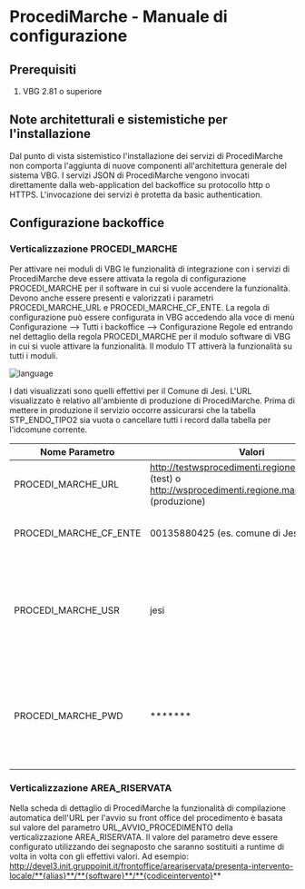# ProcediMarche - Manuale di configurazione

## Prerequisiti
1. VBG 2.81 o superiore

## Note architetturali e sistemistiche per l'installazione
Dal punto di vista sistemistico l'installazione dei servizi di ProcediMarche non comporta l'aggiunta di nuove componenti all'architettura generale del sistema VBG.
I servizi JSON di ProcediMarche vengono invocati direttamente dalla web-application del backoffice su protocollo http o HTTPS. L'invocazione dei servizi è protetta da basic authentication.

## Configurazione backoffice

### Verticalizzazione PROCEDI_MARCHE
Per attivare nei moduli di VBG le funzionalità di integrazione con i servizi di ProcediMarche deve essere attivata la regola di configurazione PROCEDI_MARCHE per il software in cui si vuole accendere la funzionalità. Devono anche essere presenti e valorizzati i parametri PROCEDI_MARCHE_URL e PROCEDI_MARCHE_CF_ENTE.
La regola di configurazione può essere configurata in VBG accedendo alla voce di menù 
Configurazione --> Tutti i backoffice --> Configurazione Regole ed entrando nel dettaglio della regola PROCEDI_MARCHE per il modulo software di VBG in cui si vuole attivare la funzionalità. Il modulo TT attiverà la funzionalità su tutti i moduli.

![language](/configurazione/procedimarche/immagini/cfgpm1.png)

I dati visualizzati sono quelli effettivi per il Comune di Jesi. L'URL visualizzato è relativo all'ambiente di produzione di ProcediMarche.
Prima di mettere in produzione il servizio occorre assicurarsi che la tabella STP_ENDO_TIPO2  sia vuota o cancellare tutti i record dalla tabella per l'idcomune corrente.

|Nome Parametro|Valori|Descrizione|
| ------ | ------ | ------ |
| PROCEDI_MARCHE_URL | 	http://testwsprocedimenti.regione.marche.it/api (test) o http://wsprocedimenti.regione.marche.it/api (produzione) | URL dell'endpoint dei servizi di ProcediMarche |
| PROCEDI_MARCHE_CF_ENTE | 00135880425 (es. comune di Jesi) | Codice fiscale dell'ente così come censito in ProcediMarche  |
| PROCEDI_MARCHE_USR | jesi | Utente per autenticazione nella chiamata ai servizi tramite basic authentication. Se omesso non viene utilizzata l'autenticazione |
| PROCEDI_MARCHE_PWD | ******* | Password per autenticazione nella chiamata ai servizi tramite basic authentication. Se omesso non viene utilizzata l'autenticazione |

### Verticalizzazione AREA_RISERVATA
Nella scheda di dettaglio di ProcediMarche la funzionalità di compilazione automatica dell'URL per l'avvio su front office del procedimento è basata sul valore del parametro URL_AVVIO_PROCEDIMENTO della verticalizzazione AREA_RISERVATA. 
Il valore del parametro deve essere configurato utilizzando dei segnaposto che saranno sostituiti a runtime di volta in volta con gli effettivi valori.
Ad esempio: http://devel3.init.gruppoinit.it/frontoffice/areariservata/presenta-intervento-locale/**{alias}**/**{software}**/**{codiceintervento}**


